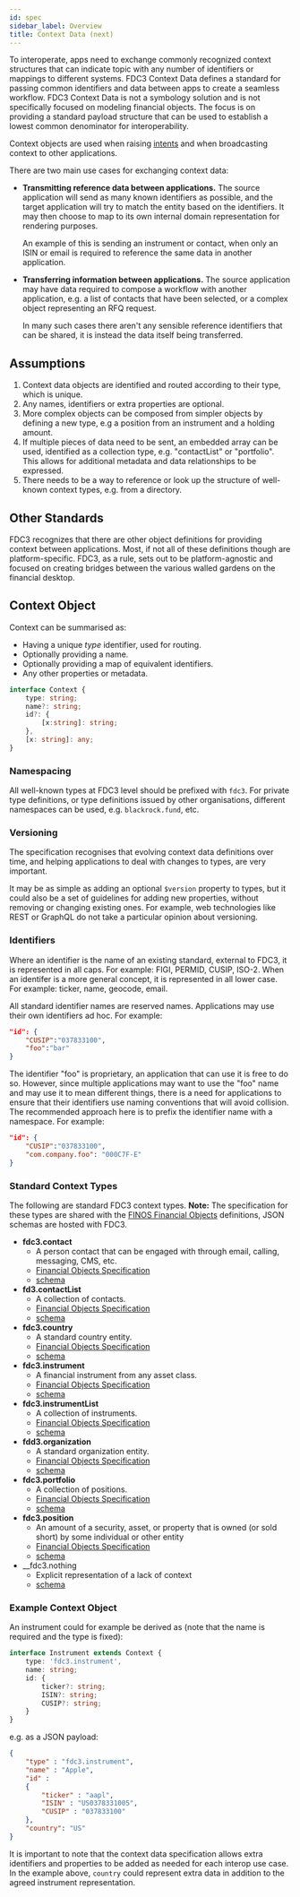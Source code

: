 ```yaml
---
id: spec
sidebar_label: Overview
title: Context Data (next)
---
```


To interoperate, apps need to exchange commonly recognized context structures that can indicate topic with any number of identifiers or mappings to different systems. FDC3 Context Data defines a standard for passing common identifiers and data between apps to create a seamless workflow. FDC3 Context Data is not a symbology solution and is not specifically focused on modeling financial objects. The focus is on providing a standard payload structure that can be used to establish a lowest common denominator for interoperability.

Context objects are used when raising [intents](../intents/spec) and when broadcasting context to other applications.

There are two main use cases for exchanging context data:

* __Transmitting reference data between applications.__
  The source application will send as many known identifiers as possible, and the target application will try to match the entity based on the identifiers. It may then choose to map to its own internal domain representation for rendering purposes.

  An example of this is sending an instrument or contact, when only an ISIN or email is required to reference the same data in another application.

* __Transferring information between applications.__
  The source application may have data required to compose a workflow with another application, e.g. a list of contacts that have been selected, or a complex object representing an RFQ request.

  In many such cases there aren't any sensible reference identifiers that can be shared, it is instead the data itself being transferred.

## Assumptions

1. Context data objects are identified and routed according to their type, which is unique.
2. Any names, identifiers or extra properties are optional.
3. More complex objects can be composed from simpler objects by defining a new type, e.g a position from an instrument and a holding amount.
4. If multiple pieces of data need to be sent, an embedded array can be used, identified as a collection type, e.g. "contactList" or "portfolio". This allows for additional metadata and data relationships to be expressed.
5. There needs to be a way to reference or look up the structure of well-known context types, e.g. from a directory.

## Other Standards

FDC3 recognizes that there are other object definitions for providing context between applications. Most, if not all of these definitions though are platform-specific. FDC3, as a rule, sets out to be platform-agnostic and focused on creating bridges between the various walled gardens on the financial desktop.

## Context Object

Context can be summarised as:
* Having a unique _type_ identifier, used for routing.
* Optionally providing a name.
* Optionally providing a map of equivalent identifiers.
* Any other properties or metadata.
```typescript
interface Context {
    type: string;
    name?: string;
    id?: {
        [x:string]: string;
    },
    [x: string]: any;
}
```

### Namespacing

All well-known types at FDC3 level should be prefixed with `fdc3`. For private type definitions, or type definitions issued by other organisations, different namespaces can be used, e.g. `blackrock.fund`, etc.

### Versioning

The specification recognises that evolving context data definitions over time, and helping applications to deal with changes to types, are very important.

It may be as simple as adding an optional `$version` property to types, but it could also be a set of guidelines for adding new properties, without removing or changing existing ones. For example, web technologies like REST or GraphQL do not take a particular opinion about versioning.

### Identifiers

Where an identifier is the name of an existing standard, external to FDC3, it is represented in all caps. For example: FIGI, PERMID, CUSIP, ISO-2. When an identifer is a more general concept, it is represented in all lower case.  For example: ticker, name, geocode, email.

All standard identifier names are reserved names. Applications may use their own identifiers ad hoc. For example:
```json
"id": {
    "CUSIP":"037833100",
    "foo":"bar"
}
```
The identifier "foo" is proprietary, an application that can use it is free to do so. However, since multiple applications may want to use the "foo" name and may use it to mean different things, there is a need for applications to ensure that their identifiers use naming conventions that will avoid collision. The recommended approach here is to prefix the identifier name with a namespace. For example:
```json
"id": {
    "CUSIP":"037833100",
    "com.company.foo": "000C7F-E"
}
```

### Standard Context Types

The following are standard FDC3 context types.
 __Note:__ The specification for these types are shared with the [FINOS Financial Objects](https://fo.finos.org) definitions, JSON schemas are hosted with FDC3.

- __fdc3.contact__
    - A person contact that can be engaged with through email, calling, messaging, CMS, etc.
    - [Financial Objects Specification](https://fo.finos.org/docs/objects/contact)
    - [schema](/schemas/next/contact.schema.json)
- __fd3.contactList__
    - A collection of contacts.
    - [Financial Objects Specification](https://fo.finos.org/docs/objects/contactlist)
    - [schema](/schemas/next/contactList.schema.json)
- __fdc3.country__
    - A standard country entity.
    - [Financial Objects Specification](https://fo.finos.org/docs/objects/country)
    - [schema](/schemas/next/country.schema.json)
- __fdc3.instrument__
    - A financial instrument from any asset class.
    - [Financial Objects Specification](https://fo.finos.org/docs/objects/instrument)
    - [schema](/schemas/next/instrument.schema.json)
- __fdc3.instrumentList__
    - A collection of instruments.
    - [Financial Objects Specification](https://fo.finos.org/docs/objects/instrumentlist)
    - [schema](/schemas/next/instrumentList.schema.json)
- __fdd3.organization__
    - A standard organization entity.
    - [Financial Objects Specification](https://fo.finos.org/docs/objects/organization)
    - [schema](/schemas/next/organization.schema.json)
- __fdc3.portfolio__
    - A collection of positions.
    - [Financial Objects Specification](https://fo.finos.org/docs/objects/portfolio)
    - [schema](/schemas/next/portfolio.schema.json)
- __fdc3.position__
    - An amount of a security, asset, or property that is owned (or sold short) by some individual or other entity
    - [Financial Objects Specification](https://fo.finos.org/docs/objects/position)
    - [schema](/schemas/next/position.schema.json)
- __fdc3.nothing
    - Explicit representation of a lack of context
    - [schema](/schemas/next/nothing.schema.json)

### Example Context Object

An instrument could for example be derived as (note that the name is required and the type is fixed):

```typescript
interface Instrument extends Context {
    type: 'fdc3.instrument',
    name: string;
    id: {
        ticker?: string;
        ISIN?: string;
        CUSIP?: string;
    }
}
```

e.g. as a JSON payload:

```json
{
    "type" : "fdc3.instrument",
    "name" : "Apple",
    "id" : 
    {  
        "ticker" : "aapl",
        "ISIN" : "US0378331005",
        "CUSIP" : "037833100"
    },
    "country": "US"
}
```
 It is important to note that the context data specification allows extra identifiers and properties to be added as needed for each interop use case. In the example above, `country` could represent extra data in addition to the agreed instrument representation.
